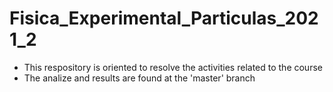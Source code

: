 # Fisica_Experimental_Particulas_2021_2
- This respository is oriented to resolve the activities related to the course
- The analize and results are found at the 'master' branch
